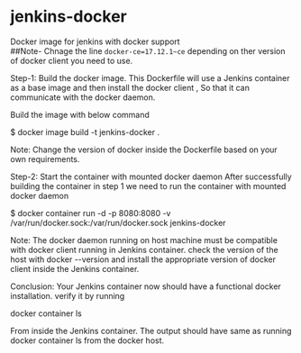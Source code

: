 # jenkins-docker
Docker image for jenkins with docker support    
##Note-  Chnage the line `docker-ce=17.12.1~ce` depending on ther version of docker client you need to use.

Step-1: Build the docker image.
This Dockerfile will use a Jenkins container as a base image and then install the docker client , So that it can communicate with the docker daemon.

Build the image with below command

$ docker image build -t jenkins-docker .

Note: Change the version of docker inside the Dockerfile based on your own requirements.

Step-2: Start the container with mounted docker daemon
After successfully building the container in step 1 we need to run the container with mounted docker daemon

$ docker container run -d -p 8080:8080 -v /var/run/docker.sock:/var/run/docker.sock jenkins-docker

Note: The docker daemon running on host machine must be compatible with docker client running in Jenkins container. check the version of the host with docker --version and install the appropriate version of docker client inside the Jenkins container.

Conclusion:
Your Jenkins container now should have a functional docker installation. verify it by running

docker container ls

From inside the Jenkins container. The output should have same as running docker container ls from the docker host.
